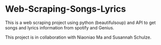 # Web-Scraping-Songs-Lyrics

This is a web scraping project using python (beautifulsoup) and API to get songs and lyrics information from spotify and Genius.

This project is in collaboration with Niaoniao Ma and Susannah Schulze.
